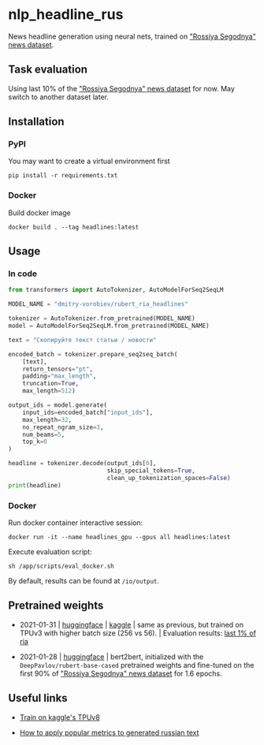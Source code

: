 # nlp_headline_rus
News headline generation using neural nets, trained on ["Rossiya Segodnya" news dataset](https://github.com/RossiyaSegodnya/ria_news_dataset).

## Task evaluation
Using last 10% of the ["Rossiya Segodnya" news dataset](https://github.com/RossiyaSegodnya/ria_news_dataset) for now. May switch to another dataset later.

## Installation

### PyPI

You may want to create a virtual environment first

```shell
pip install -r requirements.txt
```

### Docker

Build docker image

```shell
docker build . --tag headlines:latest
```

## Usage

### In code

```python
from transformers import AutoTokenizer, AutoModelForSeq2SeqLM

MODEL_NAME = "dmitry-vorobiev/rubert_ria_headlines"

tokenizer = AutoTokenizer.from_pretrained(MODEL_NAME)
model = AutoModelForSeq2SeqLM.from_pretrained(MODEL_NAME)

text = "Скопируйте текст статьи / новости"

encoded_batch = tokenizer.prepare_seq2seq_batch(
    [text],
    return_tensors="pt",
    padding="max_length",
    truncation=True,
    max_length=512)

output_ids = model.generate(
    input_ids=encoded_batch["input_ids"],
    max_length=32,
    no_repeat_ngram_size=3,
    num_beams=5,
    top_k=0
)

headline = tokenizer.decode(output_ids[0], 
                            skip_special_tokens=True, 
                            clean_up_tokenization_spaces=False)
print(headline)
```

### Docker

Run docker container interactive session:

```shell
docker run -it --name headlines_gpu --gpus all headlines:latest
```

Execute evaluation script:
```shell
sh /app/scripts/eval_docker.sh
```

By default, results can be found at `/io/output`.

## Pretrained weights

- 2021-01-31 | [huggingface](https://huggingface.co/dmitry-vorobiev/rubert_ria_headlines/tree/5b67024544fb68a42afe954be12925f9c23fe50a) | 
   [kaggle](https://www.kaggle.com/dvorobiev/bert2bert-weights) | same as previous, but trained on TPUv3 with higher batch size (256 vs 56). | Evaluation results: [last 1% of ria](https://drive.google.com/drive/folders/1QNC9wPfbDB9HaTFC2YtBMSE7FXjT0zq_?usp=sharing)

- 2021-01-28 | [huggingface](https://huggingface.co/dmitry-vorobiev/rubert_ria_headlines/tree/e0a2e3bf4a4c9069bb6cdf48ef7cc7f3301de4c6) | 
   bert2bert, initialized with the `DeepPavlov/rubert-base-cased` pretrained weights and 
   fine-tuned on the first 90% of ["Rossiya Segodnya" news dataset](https://github.com/RossiyaSegodnya/ria_news_dataset) for 1.6 epochs.

## Useful links

- [Train on kaggle's TPUv8](https://www.kaggle.com/dvorobiev/try-train-seq2seq-ria-tpu)

- [How to apply popular metrics to generated russian text](https://www.kaggle.com/phoenix120/baseline-summarization)
